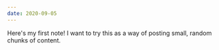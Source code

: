 ```yaml
---
date: 2020-09-05
---
```


Here's my first note! I want to try this as a way of posting small, random chunks of content.
